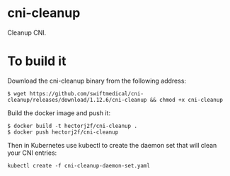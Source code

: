 # cni-cleanup
Cleanup CNI.

# To build it

Download the cni-cleanup binary from the following address:

```
$ wget https://github.com/swiftmedical/cni-cleanup/releases/download/1.12.6/cni-cleanup && chmod +x cni-cleanup
```

Build the docker image and push it:
```
$ docker build -t hectorj2f/cni-cleanup .
$ docker push hectorj2f/cni-cleanup
```

Then in Kubernetes use kubectl to create the daemon set that will clean your CNI entries:
```
kubectl create -f cni-cleanup-daemon-set.yaml
```


